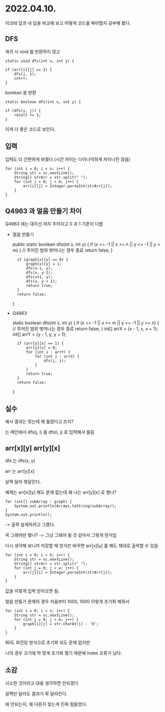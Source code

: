 # 2022.04.10.

이코테 답과 내 답을 비교해 보고 어떻게 코드를 짜야할지 공부해 봤다.

## DFS
재귀 시 void 를 반환하지 않고

    static void dfs(int x, int y) {
    
    if (arr[i][j] == 1) {
        dfs(j, i);
        cnt++;
    }
    
boolean 을 반환

    static boolean dfs(int x, int y) {

    if (dfs(i, j)) {
        result += 1;
    }

이게 더 좋은 코드로 보인다.

## 입력
입력도 더 간편하게 바꿨다.(시간 차이는 다이나믹하게 차이나진 않음)

    for (int i = 0; i < n; i++) {
        String str = sc.nextLine();
        String[] strArr = str.split(" ");
        for (int j = 0; j < m; j++) {
            arr[i][j] = Integer.parseInt(strArr[j]);
        }
    }


## Q4963 과 얼음 만들기 차이
Q4963 에는 대각선 까지 주어지고 0 과 1 기준이 다름

* 얼음 만들기


    public static boolean dfs(int x, int y) {
        if (x <= -1 || x >= n || y <= -1 || y > m) { // 주어진 범위 벗어나는 경우 종료
            return false;
        }

        if (graph[x][y] == 0) {
            graph[x][y] = 1;
            dfs(x-1, y);
            dfs(x, y-1);
            dfs(x+1, y);
            dfs(x, y + 1);
            return true;
        }
        return false;
    }


* Q4963
 

    static boolean dfs(int x, int y) {
        if (x <= -1 || x >= m || y <= -1 || y >= n) { // 주어진 범위 벗어나는 경우 종료
            return false;
        }
        int[] arrX = {x - 1, x, x + 1};
        int[] arrY = {y - 1, y, y + 1};

        if (arr[y][x] == 1) {
            arr[y][x] = 0;
            for (int i : arrY) {
                for (int j : arrX) {
                    dfs(j, i);
                }
            }
            return true;
        }
        return false;
    }


## 실수

예시 결과는 맞는데 왜 틀렸다고 뜨지?

는 메인에서 dfs(j, i) 를 dfs(i, j) 로 입력해서 틀림


## arr[x][y] arr[y][x]

dfs 는 dfs(x, y)

arr 는 arr[y][x]

살짝 달라 헷갈린다.

예제는 arr[x][y] 해도 문제 없는데 왜 나는 arr[y][x] 로 했나?

    for (int[] subArray : graph) {
        System.out.println(Arrays.toString(subArray));
    }
    System.out.println();

-> 출력 쉽게하려고 그랬다.

꼭 그래야만 됐나?
-> 그냥 그래야 될 것 같아서 그렇게 한거임

다시 생각해 보니까 저장할 때 방식만 바꾸면 arr[x][y] 를 해도 제대로 출력할 수 있음

    for (int i = 0; i < h; i++) {
        String str = sc.nextLine();
        String[] strArr = str.split(" ");
        for (int j = 0; j < w; j++) {
            arr[j][i] = Integer.parseInt(strArr[j]);
        }
    }

값을 이렇게 입력 받아오면 됨.

얼음 만들기 문제의 경우 처음부터 1000, 1000 이렇게 초기화 해줘서 

    for (int i = 0; i < n; i++) {
        String str = sc.nextLine();
        for (int j = 0; j < m; j++) {
            graph[i][j] = str.charAt(j) - '0';
        }
    }

90도 회전된 방식으로 초기화 되도 문제 없지만 

나의 경우 크기에 딱 맞게 초기화 했기 때문에 Index 오류가 났다.


## 소감

사소한 것이라고 대충 생각하면 안되겠다.

살짝만 달라도 결과가 확 달라진다.

왜 안되는지, 왜 다른지 찾는게 진짜 힘들었다.